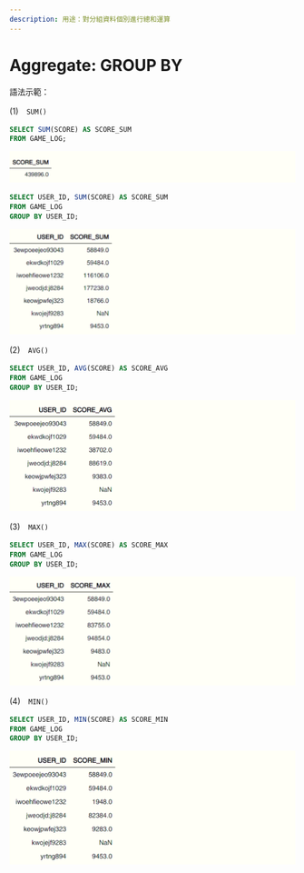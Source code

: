 ```yaml
---
description: 用途：對分組資料個別進行總和運算
---
```


# Aggregate: GROUP BY

語法示範：

\(1\)　`SUM()`

```sql
SELECT SUM(SCORE) AS SCORE_SUM
FROM GAME_LOG;
```

![](../.gitbook/assets/image%20%2839%29.png)

```sql
SELECT USER_ID, SUM(SCORE) AS SCORE_SUM
FROM GAME_LOG
GROUP BY USER_ID;
```

![](../.gitbook/assets/image%20%2841%29.png)



\(2\)　`AVG()`

```sql
SELECT USER_ID, AVG(SCORE) AS SCORE_AVG
FROM GAME_LOG
GROUP BY USER_ID;
```

![](../.gitbook/assets/image%20%285%29.png)



\(3\)　`MAX()`

```sql
SELECT USER_ID, MAX(SCORE) AS SCORE_MAX
FROM GAME_LOG
GROUP BY USER_ID;
```

![](../.gitbook/assets/image%20%2815%29.png)



\(4\)　`MIN()`

```sql
SELECT USER_ID, MIN(SCORE) AS SCORE_MIN
FROM GAME_LOG
GROUP BY USER_ID;
```

![](../.gitbook/assets/image%20%2822%29.png)



